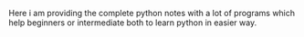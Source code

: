 Here i am providing the complete python notes with a lot of programs which help beginners or intermediate both to learn python in easier way.
